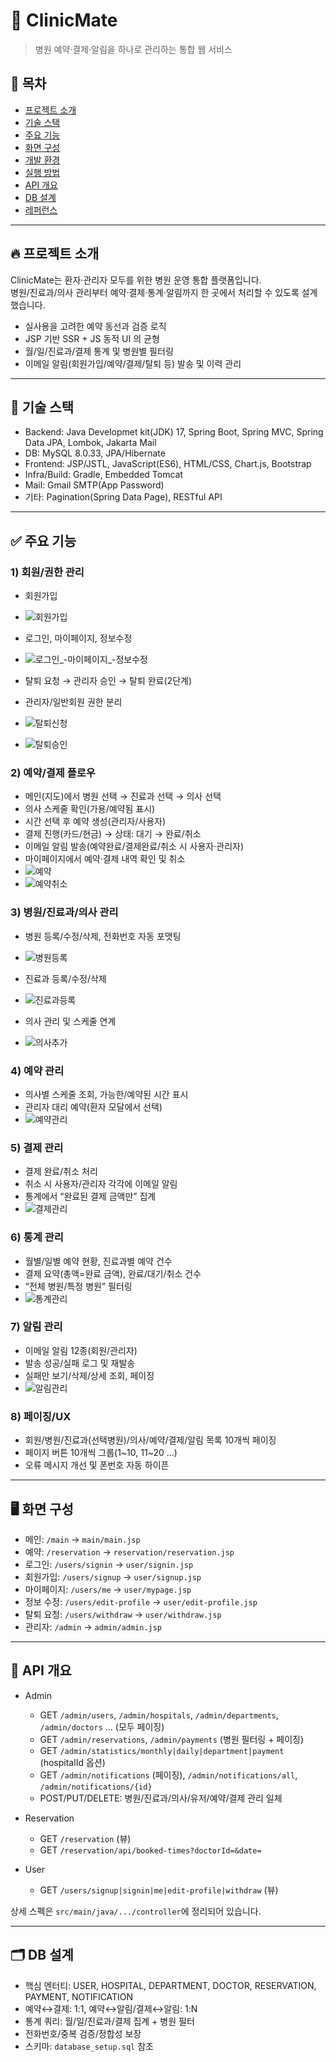 # 🏥 ClinicMate
> 병원 예약·결제·알림을 하나로 관리하는 통합 웹 서비스

## 🔗 목차
- [프로젝트 소개](#-프로젝트-소개)
- [기술 스택](#-기술-스택)
- [주요 기능](#-주요-기능)
- [화면 구성](#-화면-구성)
- [개발 환경](#-개발-환경)
- [실행 방법](#-실행-방법)
- [API 개요](#-api-개요)
- [DB 설계](#-db-설계)
- [레퍼런스](#-레퍼런스)

---

## 🔥 프로젝트 소개
ClinicMate는 환자·관리자 모두를 위한 병원 운영 통합 플랫폼입니다.  
병원/진료과/의사 관리부터 예약·결제·통계·알림까지 한 곳에서 처리할 수 있도록 설계했습니다.

- 실사용을 고려한 예약 동선과 검증 로직
- JSP 기반 SSR + JS 동적 UI 의 균형
- 월/일/진료과/결제 통계 및 병원별 필터링
- 이메일 알림(회원가입/예약/결제/탈퇴 등) 발송 및 이력 관리

---

## 🧰 기술 스택

- Backend: Java Developmet kit(JDK) 17, Spring Boot, Spring MVC, Spring Data JPA, Lombok, Jakarta Mail
- DB: MySQL 8.0.33, JPA/Hibernate
- Frontend: JSP/JSTL, JavaScript(ES6), HTML/CSS, Chart.js, Bootstrap
- Infra/Build: Gradle, Embedded Tomcat
- Mail: Gmail SMTP(App Password)
- 기타: Pagination(Spring Data Page), RESTful API

---

## ✅ 주요 기능

### 1) 회원/권한 관리
- 회원가입
- ![회원가입](https://github.com/user-attachments/assets/20817845-f1ed-4821-928c-d6045c11425c)

- 로그인, 마이페이지, 정보수정
- ![로그인_-마이페이지_-정보수정](https://github.com/user-attachments/assets/c0ddc98c-8f8d-4e18-9034-073a1e6771dc)

- 탈퇴 요청 → 관리자 승인 → 탈퇴 완료(2단계)
- 관리자/일반회원 권한 분리
- ![탈퇴신청](https://github.com/user-attachments/assets/4384f065-b44d-41b6-b78d-41efb0d46670)
- ![탈퇴승인](https://github.com/user-attachments/assets/161f58de-116d-4cef-ad19-9d99a964d6d7)



### 2) 예약/결제 플로우
- 메인(지도)에서 병원 선택 → 진료과 선택 → 의사 선택
- 의사 스케줄 확인(가용/예약됨 표시)
- 시간 선택 후 예약 생성(관리자/사용자)
- 결제 진행(카드/현금) → 상태: 대기 → 완료/취소
- 이메일 알림 발송(예약완료/결제완료/취소 시 사용자·관리자)
- 마이페이지에서 예약·결제 내역 확인 및 취소
- ![예약](https://github.com/user-attachments/assets/36f57f7f-966f-4f00-bd69-c0a9fc55a6f3)
- ![예약취소](https://github.com/user-attachments/assets/dac730e7-f944-4708-80cd-6defdbcbdca9)

   
### 3) 병원/진료과/의사 관리
- 병원 등록/수정/삭제, 전화번호 자동 포맷팅
- ![병원등록](https://github.com/user-attachments/assets/3d645434-7c1d-4aa2-9a5b-666fa06c7703)

- 진료과 등록/수정/삭제
- ![진료과등록](https://github.com/user-attachments/assets/1fca8b8e-f9e2-4999-977c-7efb8c043541)

- 의사 관리 및 스케줄 연계
- ![의사추가](https://github.com/user-attachments/assets/525e465f-2109-44f7-be8f-0a66e02db5ac)


### 4) 예약 관리
- 의사별 스케줄 조회, 가능한/예약된 시간 표시
- 관리자 대리 예약(환자 모달에서 선택)
- ![예약관리](https://github.com/user-attachments/assets/1afd9f83-75f1-4100-9bf6-dc477a545517)


### 5) 결제 관리
- 결제 완료/취소 처리
- 취소 시 사용자/관리자 각각에 이메일 알림
- 통계에서 “완료된 결제 금액만” 집계
- ![결제관리](https://github.com/user-attachments/assets/45239ba9-ce79-48f9-8301-70c4e52bfd5d)


### 6) 통계 관리
- 월별/일별 예약 현황, 진료과별 예약 건수
- 결제 요약(총액=완료 금액), 완료/대기/취소 건수
- “전체 병원/특정 병원” 필터링
- ![통계관리](https://github.com/user-attachments/assets/41c2391d-cc67-4279-bce1-bc3632ec8d8a)


### 7) 알림 관리
- 이메일 알림 12종(회원/관리자)
- 발송 성공/실패 로그 및 재발송
- 실패만 보기/삭제/상세 조회, 페이징
- ![알림관리](https://github.com/user-attachments/assets/cfaf873d-b18d-4594-ae81-91ccc6898702)


### 8) 페이징/UX
- 회원/병원/진료과(선택병원)/의사/예약/결제/알림 목록 10개씩 페이징
- 페이지 버튼 10개씩 그룹(1~10, 11~20 …)
- 오류 메시지 개선 및 폰번호 자동 하이픈

---

## 🖥 화면 구성
- 메인: `/main` → `main/main.jsp`
- 예약: `/reservation` → `reservation/reservation.jsp`
- 로그인: `/users/signin` → `user/signin.jsp`
- 회원가입: `/users/signup` → `user/signup.jsp`
- 마이페이지: `/users/me` → `user/mypage.jsp`
- 정보 수정: `/users/edit-profile` → `user/edit-profile.jsp`
- 탈퇴 요청: `/users/withdraw` → `user/withdraw.jsp`
- 관리자: `/admin` → `admin/admin.jsp`

---

## 📡 API 개요
- Admin
  - GET `/admin/users`, `/admin/hospitals`, `/admin/departments`, `/admin/doctors` … (모두 페이징)
  - GET `/admin/reservations`, `/admin/payments` (병원 필터링 + 페이징)
  - GET `/admin/statistics/monthly|daily|department|payment` (hospitalId 옵션)
  - GET `/admin/notifications` (페이징), `/admin/notifications/all`, `/admin/notifications/{id}`
  - POST/PUT/DELETE: 병원/진료과/의사/유저/예약/결제 관리 일체

- Reservation
  - GET `/reservation` (뷰)
  - GET `/reservation/api/booked-times?doctorId=&date=`

- User
  - GET `/users/signup|signin|me|edit-profile|withdraw` (뷰)

상세 스펙은 `src/main/java/.../controller`에 정리되어 있습니다.

---

## 🗂 DB 설계
- 핵심 엔터티: USER, HOSPITAL, DEPARTMENT, DOCTOR, RESERVATION, PAYMENT, NOTIFICATION
- 예약↔결제: 1:1, 예약↔알림/결제↔알림: 1:N
- 통계 쿼리: 월/일/진료과/결제 집계 + 병원 필터
- 전화번호/중복 검증/정합성 보장
- 스키마: `database_setup.sql` 참조

